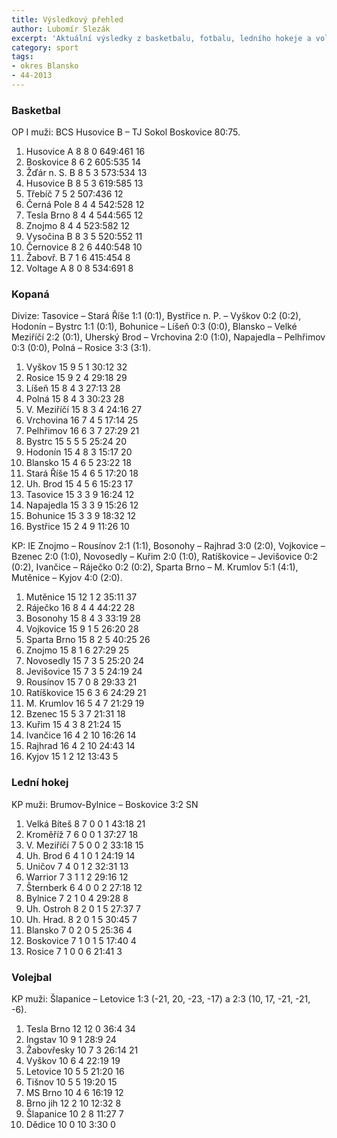 ```yaml
---
title: Výsledkový přehled
author: Lubomír Slezák
excerpt: 'Aktuální výsledky z basketbalu, fotbalu, ledního hokeje a volejbalu.'
category: sport
tags:
- okres Blansko
- 44-2013
---
```


### Basketbal 

OP I muži: BCS Husovice B – TJ Sokol Boskovice 80:75. 

1. Husovice A 8 8 0 649:461 16 
2. Boskovice 8 6 2 605:535 14 
3. Žďár n. S. B 8 5 3 573:534 13 
4. Husovice B 8 5 3 619:585 13 
5. Třebíč 7 5 2 507:436 12 
6. Černá Pole 8 4 4 542:528 12 
7. Tesla Brno 8 4 4 544:565 12 
8. Znojmo 8 4 4 523:582 12 
9. Vysočina B 8 3 5 520:552 11 
10. Černovice 8 2 6 440:548 10 
11. Žabovř. B 7 1 6 415:454 8 
12. Voltage A 8 0 8 534:691 8 

### Kopaná 

Divize: Tasovice – Stará Říše 1:1 (0:1), Bystřice n. P. – Vyškov 0:2 (0:2), Hodonín – Bystrc 1:1 (0:1), Bohunice – Líšeň 0:3 (0:0), Blansko – Velké Meziříčí 2:2 (0:1), Uherský Brod – Vrchovina 2:0 (1:0), Napajedla – Pelhřimov 0:3 (0:0), Polná – Rosice 3:3 (3:1).

1. Vyškov 15 9 5 1 30:12 32 
2. Rosice 15 9 2 4 29:18 29 
3. Líšeň 15 8 4 3 27:13 28 
4. Polná 15 8 4 3 30:23 28 
5. V. Meziříčí 15 8 3 4 24:16 27 
6. Vrchovina 16 7 4 5 17:14 25 
7. Pelhřimov 16 6 3 7 27:29 21 
8. Bystrc 15 5 5 5 25:24 20 
9. Hodonín 15 4 8 3 15:17 20 
10. Blansko 15 4 6 5 23:22 18 
11. Stará Říše 15 4 6 5 17:20 18 
12. Uh. Brod 15 4 5 6 15:23 17 
13. Tasovice 15 3 3 9 16:24 12 
14. Napajedla 15 3 3 9 15:26 12 
15. Bohunice 15 3 3 9 18:32 12 
16. Bystřice 15 2 4 9 11:26 10 

KP: IE Znojmo – Rousínov 2:1 (1:1), Bosonohy – Rajhrad 3:0 (2:0), Vojkovice – Bzenec 2:0 (1:0), Novosedly – Kuřim 2:0 (1:0), Ratíškovice – Jevišovice 0:2 (0:2), Ivančice – Ráječko 0:2 (0:2), Sparta Brno – M. Krumlov 5:1 (4:1), Mutěnice – Kyjov 4:0 (2:0).

1. Mutěnice 15 12 1 2 35:11 37 
2. Ráječko 16 8 4 4 44:22 28 
3. Bosonohy 15 8 4 3 33:19 28 
4. Vojkovice 15 9 1 5 26:20 28 
5. Sparta Brno 15 8 2 5 40:25 26 
6. Znojmo 15 8 1 6 27:29 25 
7. Novosedly 15 7 3 5 25:20 24 
8. Jevišovice 15 7 3 5 24:19 24 
9. Rousínov 15 7 0 8 29:33 21 
10. Ratíškovice 15 6 3 6 24:29 21 
11. M. Krumlov 16 5 4 7 21:29 19 
12. Bzenec 15 5 3 7 21:31 18 
13. Kuřim 15 4 3 8 21:24 15 
14. Ivančice 16 4 2 10 16:26 14 
15. Rajhrad 16 4 2 10 24:43 14 
16. Kyjov 15 1 2 12 13:43 5 

### Lední hokej 

KP muži: Brumov-Bylnice – Boskovice 3:2 SN

1. Velká Bíteš 8 7 0 0 1 43:18 21 
2. Kroměříž 7 6 0 0 1 37:27 18 
3. V. Meziříčí 7 5 0 0 2 33:18 15 
4. Uh. Brod 6 4 1 0 1 24:19 14 
5. Uničov 7 4 0 1 2 32:31 13 
6. Warrior 7 3 1 1 2 29:16 12 
7. Šternberk 6 4 0 0 2 27:18 12 
8. Bylnice 7 2 1 0 4 29:28 8 
9. Uh. Ostroh 8 2 0 1 5 27:37 7 
10. Uh. Hrad. 8 2 0 1 5 30:45 7 
11. Blansko 7 0 2 0 5 25:36 4 
12. Boskovice 7 1 0 1 5 17:40 4 
13. Rosice 7 1 0 0 6 21:41 3 

### Volejbal 

KP muži: Šlapanice – Letovice 1:3 (-21, 20, -23, -17) a 2:3 (10, 17, -21, -21, -6).

1. Tesla Brno 12 12 0 36:4 34 
2. Ingstav 10 9 1 28:9 24 
3. Žabovřesky 10 7 3 26:14 21 
4. Vyškov 10 6 4 22:19 19 
5. Letovice 10 5 5 21:20 16 
6. Tišnov 10 5 5 19:20 15 
7. MS Brno 10 4 6 16:19 12 
8. Brno jih 12 2 10 12:32 8 
9. Šlapanice 10 2 8 11:27 7 
10. Dědice 10 0 10 3:30 0